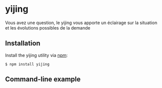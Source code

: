 # yijing
Vous avez une question, le yijing vous apporte un éclairage sur la situation et les évolutions possibles de la demande


## Installation

Install the yijing utility via [npm](http://npmjs.org/):

```
$ npm install yijing
```

## Command-line example
